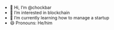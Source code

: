 - 👋 Hi, I’m @chockbar
- 👀 I’m interested in blockchain
- 🌱 I’m currently learning how to manage a startup
- 😄 Pronouns: He/him

<!---
chockbar/chockbar is a ✨ special ✨ repository because its `README.md` (this file) appears on your GitHub profile.
You can click the Preview link to take a look at your changes.
--->
